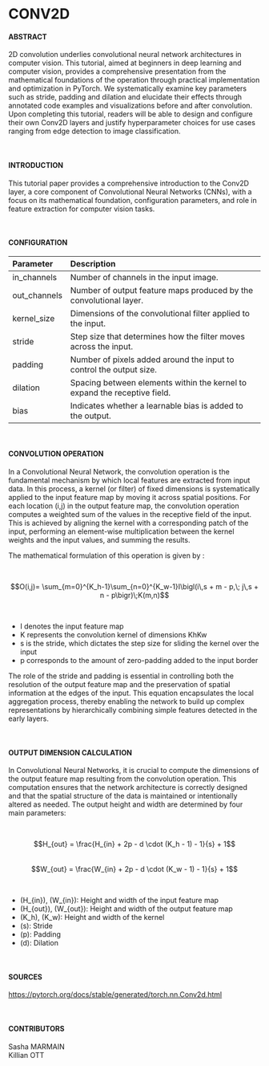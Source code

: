 # CONV2D

#### ABSTRACT

2D convolution underlies convolutional neural network architectures in computer vision. This tutorial, aimed at beginners in deep learning and computer vision, provides a comprehensive presentation from the mathematical foundations of the operation through practical implementation and optimization in PyTorch. We systematically examine key parameters such as stride, padding and dilation and elucidate their effects through annotated code examples and visualizations before and after convolution. Upon completing this tutorial, readers will be able to design and configure their own Conv2D layers and justify hyperparameter choices for use cases ranging from edge detection to image classification.

<br>

#### INTRODUCTION

This tutorial paper provides a comprehensive introduction to the Conv2D layer, a core component of Convolutional Neural Networks (CNNs), with a focus on its mathematical foundation, configuration parameters, and role in feature extraction for computer vision tasks.

<br>

#### CONFIGURATION

| Parameter | Description |
| :---- | :---- |
| in\_channels | Number of channels in the input image. |
| out\_channels | Number of output feature maps produced by the convolutional layer. |
| kernel\_size | Dimensions of the convolutional filter applied to the input. |
| stride | Step size that determines how the filter moves across the input. |
| padding | Number of pixels added around the input to control the output size. |
| dilation | Spacing between elements within the kernel to expand the receptive field. |
| bias | Indicates whether a learnable bias is added to the output. |

<br>

#### CONVOLUTION OPERATION

In a Convolutional Neural Network, the convolution operation is the fundamental mechanism by which local features are extracted from input data. In this process, a kernel (or filter) of fixed dimensions is systematically applied to the input feature map by moving it across spatial positions. For each location (i,j) in the output feature map, the convolution operation computes a weighted sum of the values in the receptive field of the input. This is achieved by aligning the kernel with a corresponding patch of the input, performing an element-wise multiplication between the kernel weights and the input values, and summing the results.

The mathematical formulation of this operation is given by :

<br>

$$O(i,j)= \sum_{m=0}^{K_h-1}\sum_{n=0}^{K_w-1}I\bigl(i\,s + m - p,\; j\,s + n - p\bigr)\;K(m,n)$$

<br>

- I denotes the input feature map  
- K represents the convolution kernel of dimensions KhKw   
- s is the stride, which dictates the step size for sliding the kernel over the input  
- p corresponds to the amount of zero-padding added to the input border

The role of the stride and padding is essential in controlling both the resolution of the output feature map and the preservation of spatial information at the edges of the input. This equation encapsulates the local aggregation process, thereby enabling the network to build up complex representations by hierarchically combining simple features detected in the early layers.

<br>

#### OUTPUT DIMENSION CALCULATION

In Convolutional Neural Networks, it is crucial to compute the dimensions of the output feature map resulting from the convolution operation. This computation ensures that the network architecture is correctly designed and that the spatial structure of the data is maintained or intentionally altered as needed. The output height and width are determined by four main parameters:

<br>

$$H_{out} = \frac{H_{in} + 2p - d \cdot (K_h - 1) - 1}{s} + 1$$  
$$W_{out} = \frac{W_{in} + 2p - d \cdot (K_w - 1) - 1}{s} + 1$$

<br>

- \(H_{in}\), \(W_{in}\): Height and width of the input feature map  
- \(H_{out}\), \(W_{out}\): Height and width of the output feature map  
- \(K_h\), \(K_w\): Height and width of the kernel  
- \(s\): Stride  
- \(p\): Padding  
- \(d\): Dilation  

<br>

#### SOURCES

https://pytorch.org/docs/stable/generated/torch.nn.Conv2d.html

<br>

#### CONTRIBUTORS

Sasha MARMAIN  
Killian OTT